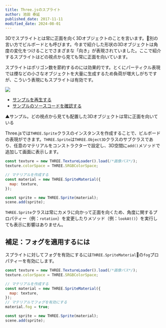 ```yaml
---
title: Three.jsのスプライト
author: 池田 泰延
published_date: 2017-11-11
modified_date: 2024-08-01
---
```


3Dでスプライトとは常に正面を向く3Dオブジェクトのことを言います。別の言い方でビルボードとも呼びます。今まで紹介した形状の3Dオブジェクトは角度の変化をつけることでさまざまな「向き」が表現されていました。ここで紹介するスプライトはどの視点から見ても常に正面を向いています。

スプライトはポリゴン数を節約するのには効果的です。とくにパーティクル表現では煙などの小さなオブジェクトを大量に生成するため負荷が増大しがちですが、こういう表現にもスプライトは有効です。


![](../imgs/sprite.png)

- [サンプルを再生する](https://ics-creative.github.io/tutorial-three/samples/sprite.html)
- [サンプルのソースコードを確認する](../samples/sprite.html)



▲サンプル。どの視点から見ても配置した3Dオブジェクトは常に正面を向いている


Three.jsでは`THREE.Sprite`クラスのインスタンスを作成することで、ビルボードの表現ができます。`THREE.Sprite`は`THREE.Object3D`クラスのサブクラスであり、任意のマテリアルをコンストラクターで設定し、3D空間に`add()`メソッドで追加して画面に表示します。

```js
const texture = new THREE.TextureLoader().load(/*画像パス*/);
texture.colorSpace = THREE.SRGBColorSpace;

// マテリアルを作成する
const material = new THREE.SpriteMaterial({
  map: texture,
});

const sprite = new THREE.Sprite(material);
scene.add(sprite);
```

`THREE.Sprite`クラスは常にカメラに向かって正面を向くため、角度に関するプロパティー（例：`rotation`）を変更したりメソッド（例：`lookAt()`）を実行しても表示に影響はありません。

## 補足：フォグを適用するには

スプライトに対してフォグを有効にするには`THREE.SpriteMaterial`の`fog`プロパティーを有効にします。

```js
const texture = new THREE.TextureLoader().load(/*画像パス*/);
texture.colorSpace = THREE.SRGBColorSpace;

// マテリアルを作成する
const material = new THREE.SpriteMaterial({
  map: texture,
});
// マテリアルでフォグを有効にする
material.fog = true;

const sprite = new THREE.Sprite(material);
scene.add(sprite);
```

